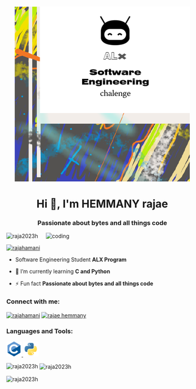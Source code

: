 <p align="center">
  <img src="https://github.com/RAJA2023H/RAJA2023H/blob/main/BANNER.png" alt="MasterHead">
</p>
<h1 align="center">Hi 👋, I'm HEMMANY rajae</h1>
<h3 align="center">Passionate about bytes and all things code</h3>
<img align="right" alt="coding" width="400" src="https://media.tenor.com/bQCwwu0yF90AAAAj/developer-workstation.gif">

<p align="left"> <img src="https://komarev.com/ghpvc/?username=raja2023h&label=Profile%20views&color=0e75b6&style=flat" alt="raja2023h" /> </p>

<p align="left"> <a href="https://twitter.com/rajahamani" target="blank"><img src="https://img.shields.io/twitter/follow/rajahamani?logo=twitter&style=for-the-badge" alt="rajahamani" /></a> </p>

- Software Engineering Student **ALX Program**

- 🌱 I’m currently learning **C and Python**

- ⚡ Fun fact **Passionate about bytes and all things code**

<h3 align="left">Connect with me:</h3>
<p align="left">
<a href="https://twitter.com/rajahamani" target="blank"><img align="center" src="https://raw.githubusercontent.com/rahuldkjain/github-profile-readme-generator/master/src/images/icons/Social/twitter.svg" alt="rajahamani" height="30" width="40" /></a>
<a href="https://linkedin.com/in/rajae hemmany" target="blank"><img align="center" src="https://raw.githubusercontent.com/rahuldkjain/github-profile-readme-generator/master/src/images/icons/Social/linked-in-alt.svg" alt="rajae hemmany" height="30" width="40" /></a>
</p>

<h3 align="left">Languages and Tools:</h3>
<p align="left"> <a href="https://www.cprogramming.com/" target="_blank" rel="noreferrer"> <img src="https://raw.githubusercontent.com/devicons/devicon/master/icons/c/c-original.svg" alt="c" width="40" height="40"/> </a> <a href="https://www.python.org" target="_blank" rel="noreferrer"> <img src="https://raw.githubusercontent.com/devicons/devicon/master/icons/python/python-original.svg" alt="python" width="40" height="40"/> </a> </p>

<p><img align="left" src="https://github-readme-stats.vercel.app/api/top-langs?username=raja2023h&show_icons=true&locale=en&layout=compact" alt="raja2023h" /></p>

<p>&nbsp;<img align="center" src="https://github-readme-stats.vercel.app/api?username=raja2023h&show_icons=true&locale=en" alt="raja2023h" /></p>

<p><img align="center" src="https://github-readme-streak-stats.herokuapp.com/?user=raja2023h&" alt="raja2023h" /></p>

